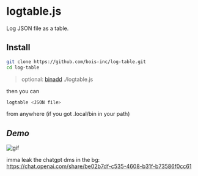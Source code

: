 # logtable.js

Log JSON file as a table.

## Install


```bash
git clone https://github.com/bois-inc/log-table.git 
cd log-table
```

> optional:
[binadd](https://github.com/An-GG/binadd) ./logtable.js

then you can 
```bash
logtable <JSON file>
```
from anywhere (if you got .local/bin in your path)

## *Demo*

![gif](demo/logtable.gif)


imma leak the chatgpt dms in the bg: 
https://chat.openai.com/share/be02b7df-c535-4608-b31f-b73586f0cc61
